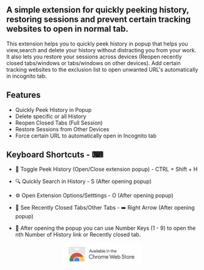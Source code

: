 ## A simple extension for quickly peeking history, restoring sessions and prevent certain tracking websites to open in normal tab.

This extension helps you to quickly peek history in popup that helps you view,search and delete your history without distracting you from your work. It also lets you restore your sessions across devices (Reopen recently closed tabs/windows or tabs/windows on other devices). Add certain tracking websites to the exclusion list to open unwanted URL's automatically in incognito tab.

## Features

- Quickly Peek History in Popup
- Delete specific or all History
- Reopen Closed Tabs (Full Session)
- Restore Sessions from Other Devices
- Force certain URL to automatically open in Incognito tab

## Keyboard Shortcuts - ⌨

- 🔵 Toggle Peek History (Open/Close extension popup) - CTRL + Shift + H

- 🔍 Quickly Search in History - S (After opening popup)

- ⚙️ Open Extension Options/Setttings - O (After opening popup)

- 📑 See Recently Closed Tabs/Other Tabs - ➡️ Right Arrow (After opening popup)

- 🔢 After opening the popup you can use Number Keys (1 - 9) to open the nth Number of History link or Recently closed tab.

<p align="center">
  <a href="https://chrome.google.com/webstore/detail/peek-history/gknodemjjckmkncijnedcpogffimkmbm">
  <img src="./chromewebstore.png" alt="Chrome Web Store" height="58" width="206">
  </a>
</p>
